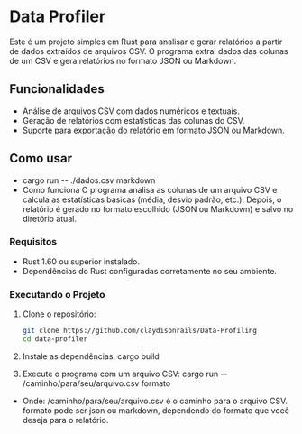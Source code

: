 # Data Profiler

Este é um projeto simples em Rust para analisar e gerar relatórios a partir de dados extraídos de arquivos CSV. O programa extrai dados das colunas de um CSV e gera relatórios no formato JSON ou Markdown.

## Funcionalidades

- Análise de arquivos CSV com dados numéricos e textuais.
- Geração de relatórios com estatísticas das colunas do CSV.
- Suporte para exportação do relatório em formato JSON ou Markdown.

## Como usar
- cargo run -- ./dados.csv markdown
- Como funciona
    O programa analisa as colunas de um arquivo CSV e calcula as estatísticas básicas (média, desvio padrão, etc.).
    Depois, o relatório é gerado no formato escolhido (JSON ou Markdown) e salvo no diretório atual.

### Requisitos

- Rust 1.60 ou superior instalado.
- Dependências do Rust configuradas corretamente no seu ambiente.

### Executando o Projeto

1. Clone o repositório:
   ```bash
   git clone https://github.com/claydisonrails/Data-Profiling
   cd data-profiler

2. Instale as dependências:
    cargo build

3. Execute o programa com um arquivo CSV:
    cargo run -- /caminho/para/seu/arquivo.csv formato
- Onde:
    /caminho/para/seu/arquivo.csv é o caminho para o arquivo CSV.
    formato pode ser json ou markdown, dependendo do formato que você deseja para o relatório.